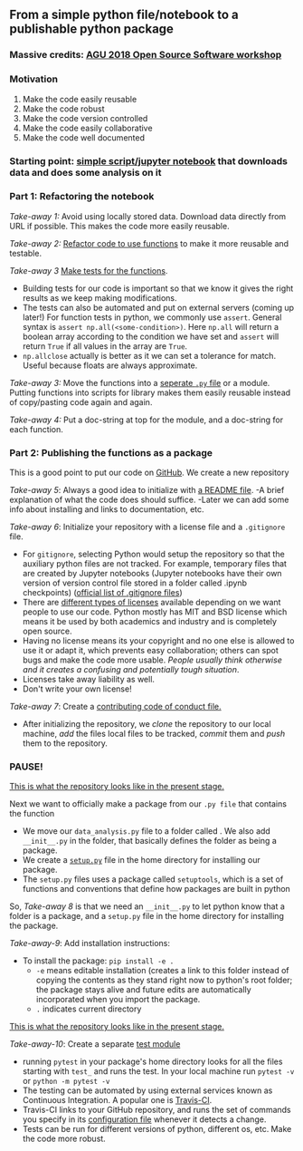 ## From a simple python file/notebook to a publishable python package

### Massive credits: [AGU 2018 Open Source Software workshop](https://github.com/agu-ossi/2018-agu-oss) 

### Motivation

1. Make the code easily reusable
2. Make the code robust
3. Make the code version controlled
4. Make the code easily collaborative
5. Make the code well documented


### Starting point: [simple script/jupyter notebook](https://nbviewer.jupyter.org/github/opengeophysics/2018-agu-oss/blob/master/example-data-analysis.ipynb) that downloads data and does some analysis on it

### Part 1: Refactoring the notebook

*Take-away 1:* Avoid using locally stored data. Download data directly from URL if possible. This makes the code more easily reusable.

*Take-away 2:* [Refactor code to use functions](https://github.com/opengeophysics/2018-agu-oss-example-repo/blob/a8f279d9278d90c11027fba0a15340a37fed2c58/example-data-analysis.ipynb) to make it more reusable and testable.

*Take-away 3* [Make tests for the functions](https://github.com/opengeophysics/2018-agu-oss-example-repo/blob/a8f279d9278d90c11027fba0a15340a37fed2c58/example-data-analysis.ipynb). 
- Building tests for our code is important so that we know it gives the right results as we keep making modifications. 
- The tests can also be automated and put on external servers (coming up later!) 
For function tests in python, we commonly use `assert`. General syntax is `assert np.all(<some-condition>)`. Here `np.all` will return a boolean array according to the condition we have set and `assert` will return `True` if all values in the array are `True`.
- `np.allclose` actually is better as it we can set a tolerance for match. Useful because floats are always approximate.

*Take-away 3:* Move the functions into a [seperate `.py` file](https://github.com/opengeophysics/2018-agu-oss-example-repo/blob/36265bf5af89977c792a9e2d343f035c07f8b3f3/data_analysis.py) or a module. Putting functions into scripts for library makes them easily reusable instead of copy/pasting code again and again.

*Take-away 4:* Put a doc-string at top for the module, and a doc-string for each function. 

### Part 2: Publishing the functions as a package

This is a good point to put our code on [GitHub](https://guides.github.com/activities/hello-world/). We create a new repository


*Take-away 5*: Always a good idea to initialize with [a README file](https://github.com/opengeophysics/2018-agu-oss-example-repo/blob/89bc4680339ca98c1800706b1e8cae14dffc29bf/README.md). 
-A brief explanation of what the code does should suffice. 
-Later we can add some info about installing and links to documentation, etc.

*Take-away 6*: Initialize your repository with a license file and a `.gitignore` file.

  - For `gitignore`, selecting Python would setup the repository so that the auxiliary python files are not tracked. For example, temporary files that are created by Jupyter notebooks (Jupyter notebooks have their own version of version control file stored in a folder called .ipynb checkpoints) ([official list of .gitignore files](https://github.com/github/gitignore))
  - There are [different types of licenses](https://choosealicense.com/) available depending on we want people to use our code. Python mostly has MIT and BSD license which means it be used by both academics and industry and is completely open source.
  - Having no license means its your copyright and no one else is allowed to use it or adapt it, which prevents easy collaboration; others can spot bugs and make the code more usable. *People usually think otherwise and it creates a confusing and potentially tough situation*.
  - Licenses take away liability as well.
  - Don't write your own license!

*Take-away 7*: Create a [contributing code of conduct file.](https://github.com/opengeophysics/2018-agu-oss-example-repo/blob/876638335a4d2b5f0ad5d0fcb5458eda06d8842a/CODE_OF_CONDUCT.md) 
 
  
  - After initializing the repository, we *clone* the repository to our local machine, *add* the files local files to be tracked, *commit* them and *push* them to the repository. 
  
  ### PAUSE! 
  
  [This is what the repository looks like in the present stage.](https://github.com/opengeophysics/2018-agu-oss-example-repo/tree/fef35145fe2e52cee0033783778eb7674ccb525e) 
  
 Next we want to officially make a package from our `.py file` that contains the function
 - We move our `data_analysis.py` file to a folder called <whatever-name-we-want>. We also add `__init__.py` in the folder, that basically defines the folder as being a package. 
 - We create a [`setup.py`](https://github.com/opengeophysics/2018-agu-oss-example-repo/blob/876638335a4d2b5f0ad5d0fcb5458eda06d8842a/setup.py) file in the home directory for installing our package.  
 - The `setup.py` files uses a package called `setuptools`, which is a set of functions and conventions that define how packages are built in python
  
So, *Take-away 8* is that we need an `__init__.py` to let python know that a folder is a package, and a `setup.py` file in the home directory for installing the package.

*Take-away-9*: Add installation instructions:
- To install the package: `pip install -e .`
  - `-e` means editable installation (creates a link to this folder instead of copying the contents as they stand right now to python's root folder; the package stays alive and future edits are automatically incorporated when you import the package.
  - `.` indicates current directory
  
 [This is what the repository looks like in the present stage.](https://github.com/opengeophysics/2018-agu-oss-example-repo/tree/1491609fda07b97f99197440ec8f482adfc2f115)
 
 
 *Take-away-10*: Create a separate [test module](https://github.com/opengeophysics/2018-agu-oss-example-repo/blob/eacb151a663055915bb8012956bbd3070237391e/data_analysis/test_data_analysis.py)
 - running `pytest` in your package's home directory looks for all the files starting with `test_` and runs the test. In your local machine run `pytest -v` or `python -m pytest -v`
 - The testing can be automated by using external services known as Continuous Integration. A popular one is [Travis-CI](https://docs.travis-ci.com/user/languages/python/).
 - Travis-CI links to your GitHub repository, and runs the set of commands you specify in its [configuration file](https://github.com/opengeophysics/2018-agu-oss-example-repo/blob/96a97d7e36a18c5fb7ebe90468da828da3400cfb/.travis.yml) whenever it detects a change. 
 - Tests can be run for different versions of python, different os, etc. Make the code more robust.
 


 
 
 
 
 
  




